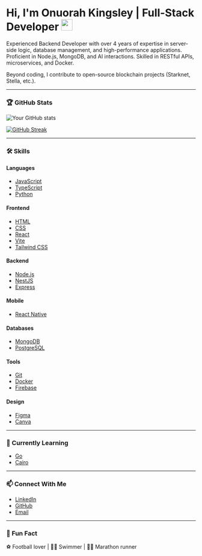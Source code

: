 # Hi, I'm Onuorah Kingsley | Full-Stack Developer <img src="https://media.giphy.com/media/hvRJCLFzcasrR4ia7z/giphy.gif" width="30px">

Experienced Backend Developer with over 4 years of expertise in server-side logic, database management, and high-performance applications. Proficient in Node.js, MongoDB, and AI interactions. Skilled in RESTful APIs, microservices, and Docker.

Beyond coding, I contribute to open-source blockchain projects (Starknet, Stella, etc.).

---

### 🏆 GitHub Stats  
![Your GitHub stats](https://github-readme-stats.vercel.app/api?username=Koda-Black&show_icons=true&theme=radical)

[![GitHub Streak](https://streak-stats.demolab.com/?user=Koda-Black&theme=dark)](https://git.io/streak-stats)

---

### 🛠️ Skills  
#### **Languages**  
- [JavaScript](https://developer.mozilla.org/en-US/docs/Web/JavaScript)  
- [TypeScript](https://www.typescriptlang.org/)  
- [Python](https://www.python.org/)  

#### **Frontend**  
- [HTML](https://developer.mozilla.org/en-US/docs/Web/HTML)  
- [CSS](https://developer.mozilla.org/en-US/docs/Web/CSS)  
- [React](https://reactjs.org/)  
- [Vite](https://vitejs.dev/)  
- [Tailwind CSS](https://tailwindcss.com/)  

#### **Backend**  
- [Node.js](https://nodejs.org/)  
- [NestJS](https://nestjs.com/)  
- [Express](https://expressjs.com/)  

#### **Mobile**  
- [React Native](https://reactnative.dev/)  

#### **Databases**  
- [MongoDB](https://www.mongodb.com/)  
- [PostgreSQL](https://www.postgresql.org/)  

#### **Tools**  
- [Git](https://git-scm.com/)  
- [Docker](https://www.docker.com/)  
- [Firebase](https://firebase.google.com/)  

#### **Design**  
- [Figma](https://www.figma.com/)  
- [Canva](https://www.canva.com/)  

---

### 🌱 Currently Learning  
- [Go](https://go.dev/)  
- [Cairo](https://www.cairo-lang.org/)  

---

### 📫 Connect With Me  
- [LinkedIn](https://www.linkedin.com/in/kodablack/)  
- [GitHub](https://github.com/Koda-Black)  
- [Email](mailto:kodablack.me@outlook.com)  

---

### 🎉 Fun Fact  
⚽ Football lover | 🏊‍♂️ Swimmer | 🏃‍♂️ Marathon runner  
